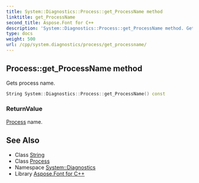 ```yaml
---
title: System::Diagnostics::Process::get_ProcessName method
linktitle: get_ProcessName
second_title: Aspose.Font for C++
description: 'System::Diagnostics::Process::get_ProcessName method. Gets process name in C++.'
type: docs
weight: 500
url: /cpp/system.diagnostics/process/get_processname/
---
```

## Process::get_ProcessName method


Gets process name.

```cpp
String System::Diagnostics::Process::get_ProcessName() const
```


### ReturnValue

[Process](../) name.

## See Also

* Class [String](../../../system/string/)
* Class [Process](../)
* Namespace [System::Diagnostics](../../)
* Library [Aspose.Font for C++](../../../)
